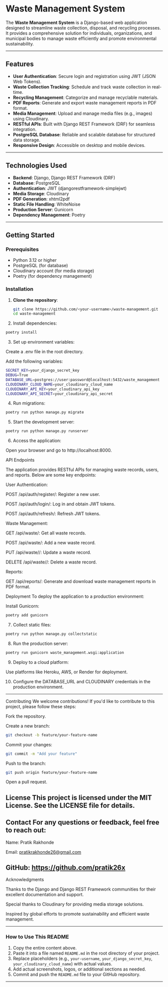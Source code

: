 # Waste Management System

The **Waste Management System** is a Django-based web application designed to streamline waste collection, disposal, and recycling processes. It provides a comprehensive solution for individuals, organizations, and municipal bodies to manage waste efficiently and promote environmental sustainability.

---

## Features

- **User Authentication**: Secure login and registration using JWT (JSON Web Tokens).
- **Waste Collection Tracking**: Schedule and track waste collection in real-time.
- **Recycling Management**: Categorize and manage recyclable materials.
- **PDF Reports**: Generate and export waste management reports in PDF format.
- **Media Management**: Upload and manage media files (e.g., images) using Cloudinary.
- **RESTful APIs**: Built with Django REST Framework (DRF) for seamless integration.
- **PostgreSQL Database**: Reliable and scalable database for structured data storage.
- **Responsive Design**: Accessible on desktop and mobile devices.

---

## Technologies Used

- **Backend**: Django, Django REST Framework (DRF)
- **Database**: PostgreSQL
- **Authentication**: JWT (djangorestframework-simplejwt)
- **Media Storage**: Cloudinary
- **PDF Generation**: xhtml2pdf
- **Static File Handling**: WhiteNoise
- **Production Server**: Gunicorn
- **Dependency Management**: Poetry

---

## Getting Started

### Prerequisites

- Python 3.12 or higher
- PostgreSQL (for database)
- Cloudinary account (for media storage)
- Poetry (for dependency management)

### Installation

1. **Clone the repository**:
   ```bash
   git clone https://github.com/<your-username>/waste-management.git
   cd waste-management
   ```
2. Install dependencies:
```bash
poetry install
```

3. Set up environment variables:

Create a .env file in the root directory.

Add the following variables:

```bash
SECRET_KEY=your_django_secret_key
DEBUG=True
DATABASE_URL=postgres://user:password@localhost:5432/waste_management
CLOUDINARY_CLOUD_NAME=your_cloudinary_cloud_name
CLOUDINARY_API_KEY=your_cloudinary_api_key
CLOUDINARY_API_SECRET=your_cloudinary_api_secret
```

4. Run migrations:
```bash
poetry run python manage.py migrate
```
5. Start the development server:
```bash
poetry run python manage.py runserver
```
6. Access the application:

Open your browser and go to http://localhost:8000.

API Endpoints

The application provides RESTful APIs for managing waste records, users, and reports. Below are some key endpoints:

User Authentication:

POST /api/auth/register/: Register a new user.

POST /api/auth/login/: Log in and obtain JWT tokens.

POST /api/auth/refresh/: Refresh JWT tokens.

Waste Management:

GET /api/waste/: Get all waste records.

POST /api/waste/: Add a new waste record.

PUT /api/waste/<id>/: Update a waste record.

DELETE /api/waste/<id>/: Delete a waste record.

Reports:

GET /api/reports/: Generate and download waste management reports in PDF format.

Deployment
To deploy the application to a production environment:

Install Gunicorn:
```bash
poetry add gunicorn
```
7. Collect static files:
```bash
poetry run python manage.py collectstatic
```

8. Run the production server:
```bash
poetry run gunicorn waste_management.wsgi:application
```
9. Deploy to a cloud platform:

Use platforms like Heroku, AWS, or Render for deployment.

10. Configure the DATABASE_URL and CLOUDINARY credentials in the production environment.

---

Contributing
We welcome contributions! If you'd like to contribute to this project, please follow these steps:

Fork the repository.

Create a new branch:

```bash
git checkout -b feature/your-feature-name
```
Commit your changes:
```bash
git commit -m "Add your feature"
```
Push to the branch:
```bash
git push origin feature/your-feature-name
```
Open a pull request.

License
This project is licensed under the MIT License. See the LICENSE file for details.
---
Contact
For any questions or feedback, feel free to reach out:
---
Name: Pratik Rakhonde

Email: pratikrakhonde26@gmail.com

GitHub: https://github.com/pratik26x
---
Acknowledgments

Thanks to the Django and Django REST Framework communities for their excellent documentation and support.

Special thanks to Cloudinary for providing media storage solutions.

Inspired by global efforts to promote sustainability and efficient waste management.


---

### **How to Use This README**
1. Copy the entire content above.
2. Paste it into a file named `README.md` in the root directory of your project.
3. Replace placeholders (e.g., `your-username`, `your_django_secret_key`, `your_cloudinary_cloud_name`) with actual values.
4. Add actual screenshots, logos, or additional sections as needed.
5. Commit and push the `README.md` file to your GitHub repository.

---


   
